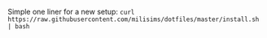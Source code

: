 Simple one liner for a new setup:
`curl https://raw.githubusercontent.com/milisims/dotfiles/master/install.sh | bash`
